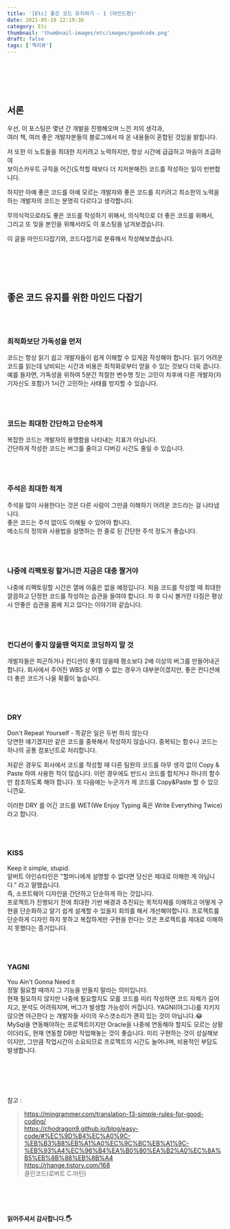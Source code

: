 ```yaml
---
title: '[Etc] 좋은 코드 유지하기 - 1 (마인드편)'
date: 2021-05-10 22:19:36
category: Etc
thumbnail: 'thumbnail-images/etc/images/goodcode.png'
draft: false
tags: ['책리뷰']
---
```


<br>
<br>
<br>
<br>

## 서론

우선, 이 포스팅은 몇년 간 개발을 진행해오며 느낀 저의 생각과, <br>
여러 책, 여러 좋은 개발자분들의 블로그에서 따 온 내용들이 혼합된 것임을 밝힙니다. <br>

저 또한 이 노트들을 최대한 지키려고 노력하지만, 항상 시간에 급급하고 마음이 조급하여 <br>
보이스카우트 규칙을 어긴(도착할 때보다 더 지저분해진) 코드를 작성하는 일이 빈번합니다. <br>

하지만 아예 좋은 코드를 아예 모르는 개발자와 좋은 코드를 지키려고 최소한의 노력을 하는 개발자의 코드는 분명히 다르다고 생각합니다. <br>

무의식적으로라도 좋은 코드를 작성하기 위해서, 의식적으로 더 좋은 코드를 위해서, <br> 그리고 또 잊을 본인을 위해서라도 이 포스팅을 남겨보겠습니다.

이 글을 마인드다잡기와, 코드다잡기로 분류해서 작성해보겠습니다.

<br>
<br>
<br>
<br>

## 좋은 코드 유지를 위한 마인드 다잡기

<br>
<br>

### 최적화보단 가독성을 먼저

코드는 항상 읽기 쉽고 개발자들이 쉽게 이해할 수 있게끔 작성해야 합니다. 읽기 어려운 코드를 읽는데 낭비되는 시간과 비용은 최적화로부터 얻을 수 있는 것보다 더욱 큽니다.
예를 들자면, 가독성을 위하여 5분간 적절한 변수명 짓는 고민이 차후에 다른 개발자(자기자신도 포함)가 1시간 고민하는 사태를 방지할 수 있습니다.

<br>
<br>

### 코드는 최대한 간단하고 단순하게

복잡한 코드는 개발자의 용맹함을 나타내는 지표가 아닙니다. <br>
간단하게 작성한 코드는 버그를 줄이고 디버깅 시간도 줄일 수 있습니다.

<br>
<br>

### 주석은 최대한 적게

주석을 많이 사용한다는 것은 다른 사람이 그만큼 이해하기 어려운 코드라는 걸 나타냅니다. <br>
좋은 코드는 주석 없이도 이해될 수 있어야 합니다. <br>
메소드의 정의와 사용법을 설명하는 한 줄로 된 간단한 주석 정도가 좋습니다.

<br>
<br>

### 나중에 리팩토링 할거니깐 지금은 대충 짤거야

나중에 리팩토링할 시간은 열에 아홉은 없을 예정입니다.
처음 코드를 작성할 때 최대한 깔끔하고 단정한 코드를 작성하는 습관을 들여야 합니다.
차 후 다시 볼거란 다짐은 평상시 안좋은 습관을 몸에 지고 있다는 이야기와 같습니다.

<br>
<br>

### 컨디션이 좋지 않을땐 억지로 코딩하지 말 것

개발자들은 피곤하거나 컨디션이 좋지 않을때 평소보다 2배 이상의 버그를 만들어내곤 합니다.
회사에서 주어진 WBS 상 어쩔 수 없는 경우가 대부분이겠지만, 좋은 컨디션에 더 좋은 코드가 나올 확률이 높습니다.

<br>
<br>

### DRY

Don't Repeat Yourself - 똑같은 일은 두번 하지 않는다<br>
당연한 얘기겠지만 같은 코드를 중복해서 작성하지 않습니다.
중복되는 함수나 코드는 하나의 공통 컴포넌트로 처리합니다.

저같은 경우도 회사에서 코드를 작성할 때 다른 팀원의 코드를 아무 생각 없이 Copy & Paste 하여 사용한 적이 많습니다.
이런 경우에도 반드시 코드를 합치거나 하나의 함수만 참조하도록 해야 합니다. 또 다음에는 누군가가 제 코드를 Copy&Paste 할 수 있으니깐요.

이러한 DRY 를 어긴 코드를 WET(We Enjoy Typing 혹은 Write Everything Twice) 라고 합니다.

<br>
<br>

### KISS

Keep it simple, stupid.<br>
알버트 아인슈타인은 "할머니에게 설명할 수 없다면 당신은 제대로 이해한 게 아닙니다." 라고 말했습니다.<br>
즉, 소프트웨어 디자인을 간단하고 단순하게 하는 것입니다.<br>
프로젝트가 진행되기 전에 최대한 기반 배경과 추진되는 목적자체를 이해하고 어떻게 구현을 단순화하고 알기 쉽게 설계할 수 있을지 회의를 해서 개선해야합니다.
프로젝트를 단순하게 디자인 하지 못하고 복잡하게만 구현을 한다는 것은 프로젝트를 제대로 이해하지 못했다는 증거입니다.

<br>
<br>

### YAGNI

You Ain't Gonna Need it<br>
정말 필요할 때까지 그 기능을 만들지 말라는 의미입니다.<br>
현재 필요하지 않지만 나중에 필요할지도 모를 코드를 미리 작성하면 코드 자체가 길어지고, 분석도 어려워지며, 버그가 발생할 가능성이 커집니다.
YAGNI(야그니)를 지키지 않으면 야근한다 는 개발자들 사이의 우스갯소리가 괜히 있는 것이 아닙니다.😂<br>
MySql을 연동해야하는 프로젝트이지만 Oracle을 나중에 연동해야 할지도 모르는 상황이더라도, 현재 연동할 DB만 작업해놓는 것이 좋습니다.
미리 구현하는 것이 성실해보이지만, 그만큼 작업시간이 소요되므로 프로젝트의 시간도 늘어나며, 비용적인 부담도 발생합니다.

<br>
<br>
<br>
<br>

참고 :

> https://mingrammer.com/translation-13-simple-rules-for-good-coding/ <br> https://chodragon9.github.io/blog/easy-code/#%EC%9D%B4%EC%A0%9C-%EB%B3%B8%EB%A1%A0%EC%9C%BC%EB%A1%9C-%EB%93%A4%EC%96%B4%EA%B0%80%EA%B2%A0%EC%8A%B5%EB%8B%88%EB%8B%A4 <br> https://rhange.tistory.com/168 <br> 클린코드(로버트 C.마틴)

<br>
<br>
<br>

#### 읽어주셔서 감사합니다.🖐
